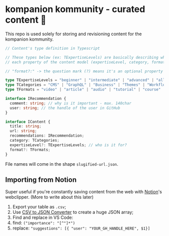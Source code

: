 # kompanion kommunity - curated content 🥑

This repo is used solely for storing and revisioning content for the kompanion kommunity.

```ts
// Content's type definition in Typescript 

// These types below (ex: TExpertiseLevels) are basically describing which strings are accepted for
// each property of the content model (expertiseLevel, category, format).

// "format?:" -> the question mark (?) means it's an optional property

type TExpertiseLevels = "beginner" | "intermediate" | "advanced" | "allLevels";
type TCategories = "CMS" | "GraphQL" | "Business" | "Themes" | "Workflow" | "CSS" | "SEO" | "React" | "PWA" | "DevOps" | "Design";
type TFormats = "video" | "article" | "audio" | "tutorial" | "course" | "book" | "tool";

interface IRecommendation {
  comment: string; // why is it important - max. 140char
  user: string; // the handle of the user in GitHub
}

interface IContent {
  title: string;
  url: string;
  recommendations: IRecommendation;
  category: TCategories;
  expertiseLevel?: TExpertiseLevels; // who is it for?
  format?: TFormats;
}
```

File names will come in the shape `slugified-url.json`.

## Importing from Notion

Super useful if you're constantly saving content from the web with [Notion](https://notion.so)'s webclipper. (More to write about this later)

1. Export your table as `.csv`;
1. Use [CSV to JSON Converter](http://www.convertcsv.com/csv-to-json.htm) to create a huge JSON array;
1. Find and replace in VS Code:
  1. find: `("importance": "[^"]*")`
  1. replace: `"suggestions": [{ "user": "YOUR_GH_HANDLE_HERE", $1}]`